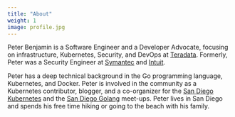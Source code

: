 ```yaml
---
title: "About"
weight: 1
image: profile.jpg
---
```


Peter Benjamin is a Software Engineer and a Developer Advocate, focusing on infrastructure, Kubernetes, Security, and DevOps at [Teradata](https://www.teradata.com/).
Formerly, Peter was a Security Engineer at [Symantec](https://www.symantec.com/) and [Intuit](http://www.intuit.com/).

Peter has a deep technical background in the Go programming language, Kubernetes, and Docker.
Peter is involved in the community as a Kubernetes contributor, blogger, and a co-organizer for the [San Diego Kubernetes](https://www.meetup.com/San-Diego-Kubernetes-Meetup/) and the [San Diego Golang](https://www.meetup.com/sdgophers/) meet-ups.
Peter lives in San Diego and spends his free time hiking or going to the beach with his family.
